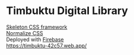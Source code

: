 # Timbuktu Digital Library
<a href = "http://getskeleton.com">Skeleton CSS framework</a>
<br>
<a href = "https://github.com/necolas/normalize.css/">Normalize CSS</a>
<br>
Deployed with <a href = "https://firebase.google.com/">Firebase</a> <br>
https://timbuktu-42c57.web.app/
